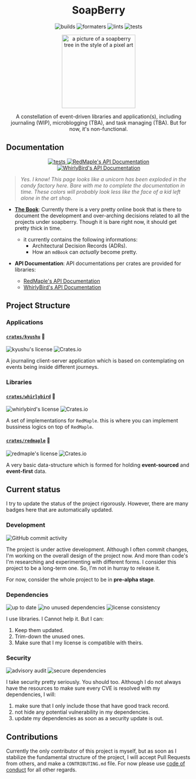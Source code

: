 <h1 align="center">
  SoapBerry
</h1>


<p align="center">
  <img alt="builds" src="https://img.shields.io/github/actions/workflow/status/amirography/soapberry/cargo-build.yml?color=%23eed49f&label=build&logo=Rust&logoColor=%23eed49f&style=for-the-badge">
  <img alt="formaters" src="https://img.shields.io/github/actions/workflow/status/amirography/soapberry/cargo-fmt.yml?color=%23a6da95&label=formatted&logo=Rust&logoColor=%23a6da95&style=for-the-badge">
  <img alt="lints" src="https://img.shields.io/github/actions/workflow/status/amirography/soapberry/cargo-clippy.yml?color=%23f5bde6&label=lints&logo=Rust&logoColor=%23f5bde6&style=for-the-badge">
  <img alt="tests" src="https://img.shields.io/github/actions/workflow/status/amirography/soapberry/cargo-test.yml?color=%23f0c6c6&label=tests&logo=Rust&logoColor=%23f0c6c6&style=for-the-badge">
</p>

<p align="center">
  <img width="200" src="./assets/soapberry.png" alt="a picture of a soapberry tree in the style of a pixel art">
</p>

<p align="center">
  A constellation of event-driven libraries and application(s), including journaling (WIP), microblogging (TBA), and task managing (TBA). 
  But for now, it's non-functional.

</p>


## Documentation
<p align="center">
  <a href="https://amirography.github.io/soapberry/">
    <img alt="tests" src="https://img.shields.io/static/v1?label=documentation&message=mdbook&color=c6a0f6&logo=Rust&logoColor=c6a0f6&style=for-the-badge">
  </a>
  <a href="https://docs.rs/redmaple/latest/redmaple/">
    <img alt="RedMaple's API Documentation" src="https://img.shields.io/static/v1?label=RedMaple&message=docs.rs&color=f5a97f&logo=Rust&logoColor=f5a97f&style=for-the-badge">
  </a>
  <a href="https://docs.rs/whirlybird/latest/whirlybird/">
    <img alt="WhirlyBird's API Documentation" src="https://img.shields.io/static/v1?label=WhirlyBird&message=docs.rs&color=f5a97f&logo=Rust&logoColor=f5a97f&style=for-the-badge">
  </a>
</p>

> *Yes. I know! This page looks like a unicorn has been exploded in the candy factory here. Bare with me to complete the documentation in time. These colors will probably look less like the face of a kid left alone in the art shop.* 

- [**The Book**](https://amirography.github.io/soapberry/): Currently there is a very pretty online book that is
  there to document the development and over-arching
  decisions related to all the projects under soapberry.
  Though it is bare right now, it should get pretty thick in time.
  - it currently contains the following informations:
    - Architectural Decision Records (ADRs).
    - How an `mdBook` can *actually* become pretty.

- **API Documentation**: API documentations per crates are provided for libraries:
  - [RedMaple's API Documentation](https://docs.rs/redmaple/latest/redmaple/) 
  - [WhirlyBird's API Documentation](https://docs.rs/whirlybird/latest/whirlybird/) 
 
  

## Project Structure

### Applications

#### [`crates/kyushu`](./crates/kyushu) :notebook_with_decorative_cover:
<img alt="kyushu's license" src="https://img.shields.io/crates/l/kyushu?color=f4dbd6&label=license&style=flat-square"> ![Crates.io](https://img.shields.io/crates/v/kyushu?color=8bd5ca&label=version&logo=rust&logoColor=8bd5ca&style=flat-square)  

A journaling client-server application
which is based on contemplating on events being inside different journeys.

### Libraries

####  [`crates/whirlybird`](./crates/whirlybird) :fallen_leaf:

<img alt="whirlybird's license" src="https://img.shields.io/crates/l/whirlybird?color=f4dbd6&label=license&style=flat-square"> ![Crates.io](https://img.shields.io/crates/v/whirlybird?color=8bd5ca&label=version&logo=rust&logoColor=8bd5ca&style=flat-square)

A set of implementations for `RedMaple`.
this is where you can implement bussiness logics on top of `RedMaple`. 

#### [`crates/redmaple`](./crates/redmaple) :deciduous_tree: 
<img alt="redmaple's license" src="https://img.shields.io/crates/l/redmaple?color=f4dbd6&label=license&style=flat-square"> ![Crates.io](https://img.shields.io/crates/v/redmaple?color=8bd5ca&label=version&logo=rust&logoColor=8bd5ca&style=flat-square)

A very basic data-structure which is formed for
holding **event-sourced** and **event-first** data. 

## Current status

I try to update the status of the project rigorously. However, there are many badges here that are automatically updated.


### Development


<img alt="GitHub commit activity" src="https://img.shields.io/github/commit-activity/y/amirography/soapberry?color=%238bd5ca&logo=git&logoColor=%238bd5ca&style=for-the-badge">

The project is under active development.
Although I often commit changes, I'm working on the overall design of the project now.
And more than code's I'm researching and experimenting with different forms.
I consider this project to be a long-term one.
So, I'm not in hurray to release it. 

For now, consider the whole project to be in **pre-alpha stage**.




### Dependencies

<p align="left">
  <img alt="up to date" src="https://img.shields.io/github/actions/workflow/status/amirography/soapberry/cargo-outdated.yml?color=%237dc4e4&label=up-to-date&logo=Rust&logoColor=%237dc4e4&style=for-the-badge">
  <img alt="no unused dependencies" src="https://img.shields.io/github/actions/workflow/status/amirography/soapberry/cargo-udep.yml?color=%23a6da95&label=no-unused&logo=Rust&logoColor=%23a6da95&style=for-the-badge">
  <img alt="license consistency" src="https://img.shields.io/github/actions/workflow/status/amirography/soapberry/cargo-deny.yml?color=%238aadf4&label=licenses-compatible&logo=Rust&logoColor=%238aadf4&style=for-the-badge">
</p>

I use libraries. I Cannot help it. But I can:
1. Keep them updated.
2. Trim-down the unused ones.
3. Make sure that I my license is compatible with theirs.


### Security

<p align="left">
  <img alt="advisory audit" src="https://img.shields.io/github/actions/workflow/status/amirography/soapberry/cargo-audit.yml?color=%23eed49f&label=audits&logo=Rust&logoColor=%23eed49f&style=for-the-badge">
  <img alt="secure dependencies" src="https://img.shields.io/github/actions/workflow/status/amirography/soapberry/cargo-pants.yml?color=%23f0c6c6&label=secure-dependencies&logo=Rust&logoColor=%23f0c6c6&style=for-the-badge">
</p>

I take security pretty seriously. You should too.
Although I do not always have the resources to make sure every CVE is resolved with my dependencies, I will:
1. make sure that I only include those that have good track record.
2. not hide any potential vulnerability in my dependencies.
3. update my dependencies as soon as a security update is out. 

## Contributions

Currently the only contributor of this project is myself,
but as soon as I stabilize the fundamental structure of the project, 
I will accept Pull Requests from others, and make a `CONTRIBUTING.md` file.
For now please use [code of conduct](/CODE_OF_CONDUCT.md) for all other regards.

